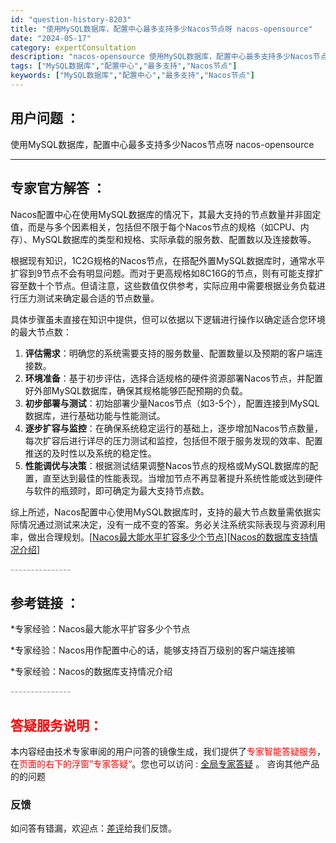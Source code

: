 ```yaml
---
id: "question-history-8203"
title: "使用MySQL数据库，配置中心最多支持多少Nacos节点呀 nacos-opensource"
date: "2024-05-17"
category: expertConsultation
description: "nacos-opensource 使用MySQL数据库，配置中心最多支持多少Nacos节点呀"
tags: ["MySQL数据库","配置中心","最多支持","Nacos节点"]
keywords: ["MySQL数据库","配置中心","最多支持","Nacos节点"]
---
```


## 用户问题 ： 
 使用MySQL数据库，配置中心最多支持多少Nacos节点呀 nacos-opensource 

---------------
## 专家官方解答 ：

Nacos配置中心在使用MySQL数据库的情况下，其最大支持的节点数量并非固定值，而是与多个因素相关，包括但不限于每个Nacos节点的规格（如CPU、内存）、MySQL数据库的类型和规格、实际承载的服务数、配置数以及连接数等。

根据现有知识，1C2G规格的Nacos节点，在搭配外置MySQL数据库时，通常水平扩容到9节点不会有明显问题。而对于更高规格如8C16G的节点，则有可能支撑扩容至数十个节点。但请注意，这些数值仅供参考，实际应用中需要根据业务负载进行压力测试来确定最合适的节点数量。

具体步骤虽未直接在知识中提供，但可以依据以下逻辑进行操作以确定适合您环境的最大节点数：
1. **评估需求**：明确您的系统需要支持的服务数量、配置数量以及预期的客户端连接数。
2. **环境准备**：基于初步评估，选择合适规格的硬件资源部署Nacos节点，并配置好外部MySQL数据库，确保其规格能够匹配预期的负载。
3. **初步部署与测试**：初始部署少量Nacos节点（如3-5个），配置连接到MySQL数据库，进行基础功能与性能测试。
4. **逐步扩容与监控**：在确保系统稳定运行的基础上，逐步增加Nacos节点数量，每次扩容后进行详尽的压力测试和监控，包括但不限于服务发现的效率、配置推送的及时性以及系统的稳定性。
5. **性能调优与决策**：根据测试结果调整Nacos节点的规格或MySQL数据库的配置，直至达到最佳的性能表现。当增加节点不再显著提升系统性能或达到硬件与软件的瓶颈时，即可确定为最大支持节点数。

综上所述，Nacos配置中心使用MySQL数据库时，支持的最大节点数量需依据实际情况通过测试来决定，没有一成不变的答案。务必关注系统实际表现与资源利用率，做出合理规划。[[Nacos最大能水平扩容多少个节点](https://nacos.io/docs/latest/guide/admin/nacos2-config-benchmark/)][[Nacos的数据库支持情况介绍](https://github.com/nacos-group/nacos-plugin/tree/develop/nacos-datasource-plugin-ext)]


<font color="#949494">---------------</font> 


## 参考链接 ：

*专家经验：Nacos最大能水平扩容多少个节点 
 
 *专家经验：Nacos用作配置中心的话，能够支持百万级别的客户端连接嘛 
 
 *专家经验：Nacos的数据库支持情况介绍 


 <font color="#949494">---------------</font> 
 


## <font color="#FF0000">答疑服务说明：</font> 

本内容经由技术专家审阅的用户问答的镜像生成，我们提供了<font color="#FF0000">专家智能答疑服务</font>，在<font color="#FF0000">页面的右下的浮窗”专家答疑“</font>。您也可以访问 : [全局专家答疑](https://opensource.alibaba.com/chatBot) 。 咨询其他产品的的问题

### 反馈
如问答有错漏，欢迎点：[差评](https://ai.nacos.io/user/feedbackByEnhancerGradePOJOID?enhancerGradePOJOId=13561)给我们反馈。
